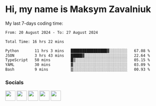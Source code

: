Hi, my name is Maksym Zavalniuk
========================================================================================================================================

My last 7-days coding time:
<!--START_SECTION:waka-->

```txt
From: 20 August 2024 - To: 27 August 2024

Total Time: 16 hrs 22 mins

Python       11 hrs 3 mins   ████████████████▓░░░░░░░░   67.08 %
JSON         3 hrs 43 mins   █████▓░░░░░░░░░░░░░░░░░░░   22.64 %
TypeScript   50 mins         █▒░░░░░░░░░░░░░░░░░░░░░░░   05.15 %
YAML         30 mins         ▓░░░░░░░░░░░░░░░░░░░░░░░░   03.09 %
Bash         9 mins          ▒░░░░░░░░░░░░░░░░░░░░░░░░   00.93 %
```

<!--END_SECTION:waka-->


### Socials

<p align="left"> <a href="https://www.dev.to/mezgoodle" target="_blank" rel="noreferrer"><img src="https://raw.githubusercontent.com/danielcranney/readme-generator/main/public/icons/socials/devdotto.svg" width="32" height="32" /></a> <a href="https://discord.com/users/mezgoodle" target="_blank" rel="noreferrer"><img src="https://raw.githubusercontent.com/danielcranney/readme-generator/main/public/icons/socials/discord.svg" width="32" height="32" /></a> <a href="https://www.github.com/mezgoodle" target="_blank" rel="noreferrer"><img src="https://raw.githubusercontent.com/danielcranney/readme-generator/main/public/icons/socials/github.svg" width="32" height="32" /></a> <a href="http://www.instagram.com/sylvenis" target="_blank" rel="noreferrer"><img src="https://raw.githubusercontent.com/danielcranney/readme-generator/main/public/icons/socials/instagram.svg" width="32" height="32" /></a> <a href="https://www.linkedin.com/in/maksym-zavalniuk-ba4a72193" target="_blank" rel="noreferrer"><img src="https://raw.githubusercontent.com/danielcranney/readme-generator/main/public/icons/socials/linkedin.svg" width="32" height="32" /></a></p>
